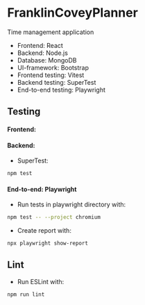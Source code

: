 # FranklinCoveyPlanner

Time management application

* Frontend: React
* Backend: Node.js
* Database: MongoDB
* UI-framework: Bootstrap
* Frontend testing: Vitest
* Backend testing: SuperTest
* End-to-end testing: Playwright

## Testing
#### Frontend:

#### Backend:
* SuperTest:
```bash
npm test
```

#### End-to-end: Playwright
* Run tests in playwright directory with:
```bash
npm test -- --project chromium
```
* Create report with:
```bash
npx playwright show-report
```

## Lint
* Run ESLint with:
```bash
npm run lint
```

